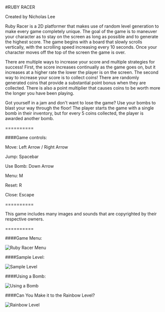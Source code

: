 #RUBY RACER

Created by Nicholas Lee

Ruby Racer is a 2D platformer that makes use of random level generation to make every game completely unique.  The goal of the game is to maneuver your character as to stay on the screen as long as possible and to generate the highest score.  The game begins with a board that slowly scrolls vertically, with the scrolling speed increasing every 10 seconds.  Once your character moves off the top of the screen the game is over.

There are multiple ways to increase your score and multiple strategies for success!  First, the score increases continually as the game goes on, but it increases at a higher rate the lower the player is on the screen.  The second way to increase your score is to collect coins!  There are randomly generated coins that provide a substantial point bonus when they are collected.  There is also a point multiplier that causes coins to be worth more the longer you have been playing.

Got yourself in a jam and don't want to lose the game?  Use your bombs to blast your way through the floor!  The player starts the game with a single bomb in their inventory, but for every 5 coins collected, the player is awarded another bomb.

==========

####Game controls:

Move: Left Arrow / Right Arrow

Jump: Spacebar

Use Bomb: Down Arrow

Menu: M

Reset: R

Close: Escape

==========

This game includes many images and sounds that are copyrighted by their respective owners.

==========

####Game Menu:

![Ruby Racer Menu](https://raw.githubusercontent.com/Maimer/ruby_racer/master/images/rubyracer3.png)

####Sample Level:

![Sample Level](https://raw.githubusercontent.com/Maimer/ruby_racer/master/images/rubyracer1.png)

####Using a Bomb:

![Using a Bomb](https://raw.githubusercontent.com/Maimer/ruby_racer/master/images/rubyracer2.png)

####Can You Make it to the Rainbow Level?

![Rainbow Level](https://raw.githubusercontent.com/Maimer/ruby_racer/master/images/rubyracer4.png)



